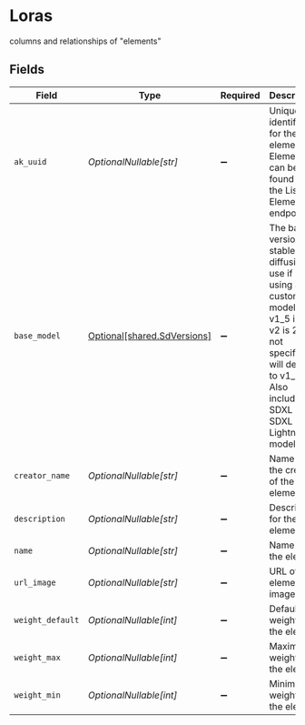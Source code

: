 # Loras

columns and relationships of "elements"


## Fields

| Field                                                                                                                                                                                   | Type                                                                                                                                                                                    | Required                                                                                                                                                                                | Description                                                                                                                                                                             |
| --------------------------------------------------------------------------------------------------------------------------------------------------------------------------------------- | --------------------------------------------------------------------------------------------------------------------------------------------------------------------------------------- | --------------------------------------------------------------------------------------------------------------------------------------------------------------------------------------- | --------------------------------------------------------------------------------------------------------------------------------------------------------------------------------------- |
| `ak_uuid`                                                                                                                                                                               | *OptionalNullable[str]*                                                                                                                                                                 | :heavy_minus_sign:                                                                                                                                                                      | Unique identifier for the element. Elements can be found from the List Elements endpoint.                                                                                               |
| `base_model`                                                                                                                                                                            | [Optional[shared.SdVersions]](../../models/shared/sdversions.md)                                                                                                                        | :heavy_minus_sign:                                                                                                                                                                      | The base version of stable diffusion to use if not using a custom model. v1_5 is 1.5, v2 is 2.1, if not specified it will default to v1_5. Also includes SDXL and SDXL Lightning models |
| `creator_name`                                                                                                                                                                          | *OptionalNullable[str]*                                                                                                                                                                 | :heavy_minus_sign:                                                                                                                                                                      | Name of the creator of the element                                                                                                                                                      |
| `description`                                                                                                                                                                           | *OptionalNullable[str]*                                                                                                                                                                 | :heavy_minus_sign:                                                                                                                                                                      | Description for the element                                                                                                                                                             |
| `name`                                                                                                                                                                                  | *OptionalNullable[str]*                                                                                                                                                                 | :heavy_minus_sign:                                                                                                                                                                      | Name of the element                                                                                                                                                                     |
| `url_image`                                                                                                                                                                             | *OptionalNullable[str]*                                                                                                                                                                 | :heavy_minus_sign:                                                                                                                                                                      | URL of the element image                                                                                                                                                                |
| `weight_default`                                                                                                                                                                        | *OptionalNullable[int]*                                                                                                                                                                 | :heavy_minus_sign:                                                                                                                                                                      | Default weight for the element                                                                                                                                                          |
| `weight_max`                                                                                                                                                                            | *OptionalNullable[int]*                                                                                                                                                                 | :heavy_minus_sign:                                                                                                                                                                      | Maximum weight for the element                                                                                                                                                          |
| `weight_min`                                                                                                                                                                            | *OptionalNullable[int]*                                                                                                                                                                 | :heavy_minus_sign:                                                                                                                                                                      | Minimum weight for the element                                                                                                                                                          |